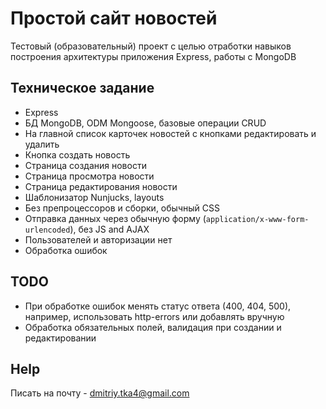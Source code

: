 # Простой сайт новостей

Тестовый (образовательный) проект с целью отработки навыков построения архитектуры приложения Express, работы с MongoDB

## Техническое задание

* Express
* БД MongoDB, ODM Mongoose, базовые операции CRUD
* На главной список карточек новостей с кнопками редактировать и удалить
* Кнопка создать новость
* Страница создания новости
* Страница просмотра новости
* Страница редактирования новости
* Шаблонизатор Nunjucks, layouts
* Без препроцессоров и сборки, обычный CSS
* Отправка данных через обычную форму (`application/x-www-form-urlencoded`), без JS and AJAX
* Пользователей и авторизации нет
* Обработка ошибок

## TODO

* При обработке ошибок менять статус ответа (400, 404, 500), например, использовать http-errors или добавлять вручную
* Обработка обязательных полей, валидация при создании и редактировании

## Help

Писать на почту - dmitriy.tka4@gmail.com
